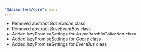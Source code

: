 ```yaml
---
"@daiso-tech/core": minor
---
```


- Removed abstract <i>BaseCache</i> class
- Removed abstract <i>BaseEventBus</i> class
- Added lazyPromiseSettings for <i>AsyncIterableCollection</i> class
- Added lazyPromiseSettings for <i>Cache</i> class
- Added lazyPromiseSettings for <i>EventBus</i> class
